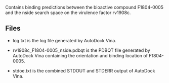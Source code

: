 Contains binding predictions between the bioactive compound F1804-0005 and the nside search space on the virulence factor rv1908c.

## Files

- log.txt is the log file generated by AutoDock Vina.

- rv1908c_F1804-0005_nside.pdbqt is the PDBQT file generated by AutoDock Vina containing the orientation and binding location of F1804-0005.

- stdoe.txt is the combined STDOUT and STDERR output of AutoDock Vina.

